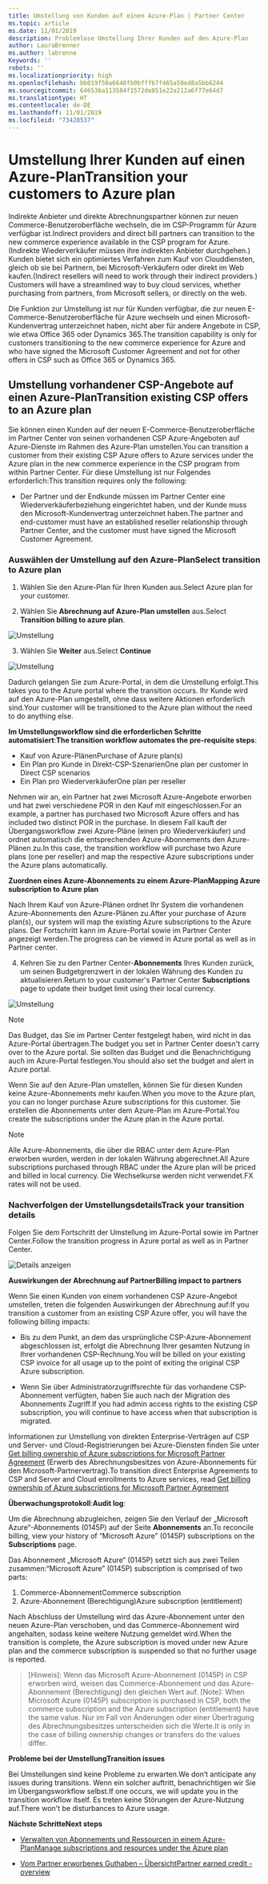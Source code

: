 ```yaml
---
title: Umstellung von Kunden auf einen Azure-Plan | Partner Center
ms.topic: article
ms.date: 11/01/2019
description: Problemlose Umstellung Ihrer Kunden auf den Azure-Plan
author: LauraBrenner
ms.author: labrenne
Keywords: ''
robots: ''
ms.localizationpriority: high
ms.openlocfilehash: bb019f50a6648fb0bfffb7f465a50ed8a5bb6244
ms.sourcegitcommit: 646536a113584f1572de851e22a212a6f77e64d7
ms.translationtype: HT
ms.contentlocale: de-DE
ms.lasthandoff: 11/01/2019
ms.locfileid: "73428537"
---
```

# <a name="transition-your-customers-to-azure-plan"></a><span data-ttu-id="2b4f2-103">Umstellung Ihrer Kunden auf einen Azure-Plan</span><span class="sxs-lookup"><span data-stu-id="2b4f2-103">Transition your customers to Azure plan</span></span>

<span data-ttu-id="2b4f2-104">Indirekte Anbieter und direkte Abrechnungspartner können zur neuen Commerce-Benutzeroberfläche wechseln, die im CSP-Programm für Azure verfügbar ist.</span><span class="sxs-lookup"><span data-stu-id="2b4f2-104">Indirect providers and direct bill partners can transition to the new commerce experience available in the CSP program for Azure.</span></span> <span data-ttu-id="2b4f2-105">(Indirekte Wiederverkäufer müssen ihre indirekten Anbieter durchgehen.) Kunden bietet sich ein optimiertes Verfahren zum Kauf von Clouddiensten, gleich ob sie bei Partnern, bei Microsoft-Verkäufern oder direkt im Web kaufen.</span><span class="sxs-lookup"><span data-stu-id="2b4f2-105">(Indirect resellers will need to work through their indirect providers.) Customers will have a streamlined way to buy cloud services, whether purchasing from partners, from Microsoft sellers, or directly on the web.</span></span>

<span data-ttu-id="2b4f2-106">Die Funktion zur Umstellung ist nur für Kunden verfügbar, die zur neuen E-Commerce-Benutzeroberfläche für Azure wechseln und einen Microsoft-Kundenvertrag unterzeichnet haben, nicht aber für andere Angebote in CSP, wie etwa Office 365 oder Dynamics 365.</span><span class="sxs-lookup"><span data-stu-id="2b4f2-106">The transition capability is only for customers transitioning to the new commerce experience for Azure and who have signed the Microsoft Customer Agreement and not for other offers in CSP such as Office 365 or Dynamics 365.</span></span>

## <a name="transition-existing-csp-offers-to-an-azure-plan"></a><span data-ttu-id="2b4f2-107">Umstellung vorhandener CSP-Angebote auf einen Azure-Plan</span><span class="sxs-lookup"><span data-stu-id="2b4f2-107">Transition existing CSP offers to an Azure plan</span></span>

<span data-ttu-id="2b4f2-108">Sie können einen Kunden auf der neuen E-Commerce-Benutzeroberfläche im Partner Center von seinen vorhandenen CSP Azure-Angeboten auf Azure-Dienste im Rahmen des Azure-Plan umstellen.</span><span class="sxs-lookup"><span data-stu-id="2b4f2-108">You can transition a customer from their existing CSP Azure offers to Azure services under the Azure plan in the new commerce experience in the CSP program from within Partner Center.</span></span> <span data-ttu-id="2b4f2-109">Für diese Umstellung ist nur Folgendes erforderlich:</span><span class="sxs-lookup"><span data-stu-id="2b4f2-109">This transition requires only the following:</span></span>

- <span data-ttu-id="2b4f2-110">Der Partner und der Endkunde müssen im Partner Center eine Wiederverkäuferbeziehung eingerichtet haben, und der Kunde muss den Microsoft-Kundenvertrag unterzeichnet haben.</span><span class="sxs-lookup"><span data-stu-id="2b4f2-110">The partner and end-customer must have an established reseller relationship through Partner Center, and the customer must have signed the Microsoft Customer Agreement.</span></span>

### <a name="select-transition-to-azure-plan"></a><span data-ttu-id="2b4f2-111">Auswählen der Umstellung auf den Azure-Plan</span><span class="sxs-lookup"><span data-stu-id="2b4f2-111">Select transition to Azure plan</span></span>

1. <span data-ttu-id="2b4f2-112">Wählen Sie den Azure-Plan für Ihren Kunden aus.</span><span class="sxs-lookup"><span data-stu-id="2b4f2-112">Select Azure plan for your customer.</span></span>

2. <span data-ttu-id="2b4f2-113">Wählen Sie **Abrechnung auf Azure-Plan umstellen** aus.</span><span class="sxs-lookup"><span data-stu-id="2b4f2-113">Select **Transition billing to azure plan**.</span></span>

![Umstellung](images/azure/transition1.png)

3. <span data-ttu-id="2b4f2-115">Wählen Sie **Weiter** aus.</span><span class="sxs-lookup"><span data-stu-id="2b4f2-115">Select **Continue**</span></span>

![Umstellung](images/azure/transition2.png)

<span data-ttu-id="2b4f2-117">Dadurch gelangen Sie zum Azure-Portal, in dem die Umstellung erfolgt.</span><span class="sxs-lookup"><span data-stu-id="2b4f2-117">This takes you to the Azure portal where the transition occurs.</span></span> <span data-ttu-id="2b4f2-118">Ihr Kunde wird auf den Azure-Plan umgestellt, ohne dass weitere Aktionen erforderlich sind.</span><span class="sxs-lookup"><span data-stu-id="2b4f2-118">Your customer will be transitioned to the Azure plan without the need to do anything else.</span></span> 

<span data-ttu-id="2b4f2-119">**Im Umstellungsworkflow sind die erforderlichen Schritte automatisiert**:</span><span class="sxs-lookup"><span data-stu-id="2b4f2-119">**The transition workflow automates the pre-requisite steps**:</span></span> 

- <span data-ttu-id="2b4f2-120">Kauf von Azure-Plänen</span><span class="sxs-lookup"><span data-stu-id="2b4f2-120">Purchase of Azure plan(s)</span></span> 
- <span data-ttu-id="2b4f2-121">Ein Plan pro Kunde in Direkt-CSP-Szenarien</span><span class="sxs-lookup"><span data-stu-id="2b4f2-121">One plan per customer in Direct CSP scenarios</span></span>  
- <span data-ttu-id="2b4f2-122">Ein Plan pro Wiederverkäufer</span><span class="sxs-lookup"><span data-stu-id="2b4f2-122">One plan per reseller</span></span>  

<span data-ttu-id="2b4f2-123">Nehmen wir an, ein Partner hat zwei Microsoft Azure-Angebote erworben und hat zwei verschiedene POR in den Kauf mit eingeschlossen.</span><span class="sxs-lookup"><span data-stu-id="2b4f2-123">For an example, a partner has purchased two Microsoft Azure offers and has included two distinct POR in the purchase.</span></span> <span data-ttu-id="2b4f2-124">In diesem Fall kauft der Übergangsworkflow zwei Azure-Pläne (einen pro Wiederverkäufer) und ordnet automatisch die entsprechenden Azure-Abonnements den Azure-Plänen zu.</span><span class="sxs-lookup"><span data-stu-id="2b4f2-124">In this case, the transition workflow will purchase two Azure plans (one per reseller) and map the respective Azure subscriptions under the Azure plans automatically.</span></span>  

<span data-ttu-id="2b4f2-125">**Zuordnen eines Azure-Abonnements zu einem Azure-Plan**</span><span class="sxs-lookup"><span data-stu-id="2b4f2-125">**Mapping Azure subscription to Azure plan**</span></span>

<span data-ttu-id="2b4f2-126">Nach Ihrem Kauf von Azure-Plänen ordnet Ihr System die vorhandenen Azure-Abonnements den Azure-Plänen zu.</span><span class="sxs-lookup"><span data-stu-id="2b4f2-126">After your purchase of Azure plan(s), our system will map the existing Azure subscriptions to the Azure plans.</span></span> <span data-ttu-id="2b4f2-127">Der Fortschritt kann im Azure-Portal sowie im Partner Center angezeigt werden.</span><span class="sxs-lookup"><span data-stu-id="2b4f2-127">The progress can be viewed in Azure portal as well as in Partner center.</span></span> 

4. <span data-ttu-id="2b4f2-128">Kehren Sie zu den Partner Center-**Abonnements** Ihres Kunden zurück, um seinen Budgetgrenzwert in der lokalen Währung des Kunden zu aktualisieren.</span><span class="sxs-lookup"><span data-stu-id="2b4f2-128">Return to your customer's Partner Center **Subscriptions** page to update their budget limit using their local currency.</span></span> 

![Umstellung](images/azure/transition3.png)

>[!NOTE]
><span data-ttu-id="2b4f2-130">Das Budget, das Sie im Partner Center festgelegt haben, wird nicht in das Azure-Portal übertragen.</span><span class="sxs-lookup"><span data-stu-id="2b4f2-130">The budget you set in Partner Center doesn't carry over to the Azure portal.</span></span> <span data-ttu-id="2b4f2-131">Sie sollten das Budget und die Benachrichtigung auch im Azure-Portal festlegen.</span><span class="sxs-lookup"><span data-stu-id="2b4f2-131">You should also set the budget and alert in Azure portal.</span></span>

<span data-ttu-id="2b4f2-132">Wenn Sie auf den Azure-Plan umstellen, können Sie für diesen Kunden keine Azure-Abonnements mehr kaufen.</span><span class="sxs-lookup"><span data-stu-id="2b4f2-132">When you move to the Azure plan, you can no longer purchase Azure subscriptions for this customer.</span></span> <span data-ttu-id="2b4f2-133">Sie erstellen die Abonnements unter dem Azure-Plan im Azure-Portal.</span><span class="sxs-lookup"><span data-stu-id="2b4f2-133">You create the subscriptions under the Azure plan in the Azure portal.</span></span>

>[!NOTE]
> <span data-ttu-id="2b4f2-134">Alle Azure-Abonnements, die über die RBAC unter dem Azure-Plan erworben wurden, werden in der lokalen Währung abgerechnet.</span><span class="sxs-lookup"><span data-stu-id="2b4f2-134">All Azure subscriptions purchased through RBAC under the Azure plan will be priced and billed in local currency.</span></span> <span data-ttu-id="2b4f2-135">Die Wechselkurse werden nicht verwendet.</span><span class="sxs-lookup"><span data-stu-id="2b4f2-135">FX rates will not be used.</span></span>

### <a name="track-your-transition-details"></a><span data-ttu-id="2b4f2-136">Nachverfolgen der Umstellungsdetails</span><span class="sxs-lookup"><span data-stu-id="2b4f2-136">Track your transition details</span></span>

<span data-ttu-id="2b4f2-137">Folgen Sie dem Fortschritt der Umstellung im Azure-Portal sowie im Partner Center.</span><span class="sxs-lookup"><span data-stu-id="2b4f2-137">Follow the transition progress in Azure portal as well as in Partner Center.</span></span>

![Details anzeigen](images/azure/details1.png)

<span data-ttu-id="2b4f2-139">**Auswirkungen der Abrechnung auf Partner**</span><span class="sxs-lookup"><span data-stu-id="2b4f2-139">**Billing impact to partners**</span></span>

<span data-ttu-id="2b4f2-140">Wenn Sie einen Kunden von einem vorhandenen CSP Azure-Angebot umstellen, treten die folgenden Auswirkungen der Abrechnung auf:</span><span class="sxs-lookup"><span data-stu-id="2b4f2-140">If you transition a customer from an existing CSP Azure offer, you will have the following billing impacts:</span></span>

- <span data-ttu-id="2b4f2-141">Bis zu dem Punkt, an dem das ursprüngliche CSP-Azure-Abonnement abgeschlossen ist, erfolgt die Abrechnung Ihrer gesamten Nutzung in Ihrer vorhandenen CSP-Rechnung.</span><span class="sxs-lookup"><span data-stu-id="2b4f2-141">You will be billed on your existing CSP invoice for all usage up to the point of exiting the original CSP Azure subscription.</span></span>

- <span data-ttu-id="2b4f2-142">Wenn Sie über Administratorzugriffsrechte für das vorhandene CSP-Abonnement verfügten, haben Sie auch nach der Migration des Abonnements Zugriff.</span><span class="sxs-lookup"><span data-stu-id="2b4f2-142">If you had admin access rights to the existing CSP subscription, you will continue to have access when that subscription is migrated.</span></span>

<span data-ttu-id="2b4f2-143">Informationen zur Umstellung von direkten Enterprise-Verträgen auf CSP und Server- und Cloud-Registrierungen bei Azure-Diensten finden Sie unter [Get billing ownership of Azure subscriptions for Microsoft Partner Agreement](https://docs.microsoft.com/azure/billing/mpa-request-ownership) (Erwerb des Abrechnungsbesitzes von Azure-Abonnements für den Microsoft-Partnervertrag).</span><span class="sxs-lookup"><span data-stu-id="2b4f2-143">To transition direct Enterprise Agreements to CSP and Server and Cloud enrollments to Azure services, read [Get billing ownership of Azure subscriptions for Microsoft Partner Agreement](https://docs.microsoft.com/azure/billing/mpa-request-ownership)</span></span>

<span data-ttu-id="2b4f2-144">**Überwachungsprotokoll**:</span><span class="sxs-lookup"><span data-stu-id="2b4f2-144">**Audit log**:</span></span>

<span data-ttu-id="2b4f2-145">Um die Abrechnung abzugleichen, zeigen Sie den Verlauf der „Microsoft Azure“-Abonnements (0145P) auf der Seite **Abonnements** an.</span><span class="sxs-lookup"><span data-stu-id="2b4f2-145">To reconcile billing, view your history of “Microsoft Azure” (0145P) subscriptions on the **Subscriptions** page.</span></span> 

<span data-ttu-id="2b4f2-146">Das Abonnement „Microsoft Azure“ (0145P) setzt sich aus zwei Teilen zusammen:</span><span class="sxs-lookup"><span data-stu-id="2b4f2-146">“Microsoft Azure” (0145P) subscription is comprised of two parts:</span></span>
1. <span data-ttu-id="2b4f2-147">Commerce-Abonnement</span><span class="sxs-lookup"><span data-stu-id="2b4f2-147">Commerce subscription</span></span> 
2. <span data-ttu-id="2b4f2-148">Azure-Abonnement (Berechtigung)</span><span class="sxs-lookup"><span data-stu-id="2b4f2-148">Azure subscription (entitlement)</span></span>

<span data-ttu-id="2b4f2-149">Nach Abschluss der Umstellung wird das Azure-Abonnement unter den neuen Azure-Plan verschoben, und das Commerce-Abonnement wird angehalten, sodass keine weitere Nutzung gemeldet wird.</span><span class="sxs-lookup"><span data-stu-id="2b4f2-149">When the transition is complete, the Azure subscription is moved under new Azure plan and the commerce subscription is suspended so that no further usage is reported.</span></span>  

>[Hinweis]: Wenn das Microsoft Azure-Abonnement (0145P) in CSP erworben wird, weisen das Commerce-Abonnement und das Azure-Abonnement (Berechtigung) den gleichen Wert auf.
>[Note]: When Microsoft Azure (0145P) subscription is purchased in CSP, both the commerce subscription and the Azure subscription (entitlement) have the same value. <span data-ttu-id="2b4f2-151">Nur im Fall von Änderungen oder einer Übertragung des Abrechnungsbesitzes unterscheiden sich die Werte.</span><span class="sxs-lookup"><span data-stu-id="2b4f2-151">It is only in the case of billing ownership changes or transfers do the values differ.</span></span> 

<span data-ttu-id="2b4f2-152">**Probleme bei der Umstellung**</span><span class="sxs-lookup"><span data-stu-id="2b4f2-152">**Transition issues**</span></span>

<span data-ttu-id="2b4f2-153">Bei Umstellungen sind keine Probleme zu erwarten.</span><span class="sxs-lookup"><span data-stu-id="2b4f2-153">We don’t anticipate any issues during transitions.</span></span> <span data-ttu-id="2b4f2-154">Wenn ein solcher auftritt, benachrichtigen wir Sie im Übergangsworkflow selbst.</span><span class="sxs-lookup"><span data-stu-id="2b4f2-154">If one occurs, we will update you in the transition workflow itself.</span></span> <span data-ttu-id="2b4f2-155">Es treten keine Störungen der Azure-Nutzung auf.</span><span class="sxs-lookup"><span data-stu-id="2b4f2-155">There won't be disturbances to Azure usage.</span></span>  

<span data-ttu-id="2b4f2-156">**Nächste Schritte**</span><span class="sxs-lookup"><span data-stu-id="2b4f2-156">**Next steps**</span></span>

- [<span data-ttu-id="2b4f2-157">Verwalten von Abonnements und Ressourcen in einem Azure-Plan</span><span class="sxs-lookup"><span data-stu-id="2b4f2-157">Manage subscriptions and resources under the Azure plan</span></span>](azure-plan-manage.md)

- [<span data-ttu-id="2b4f2-158">Vom Partner erworbenes Guthaben – Übersicht</span><span class="sxs-lookup"><span data-stu-id="2b4f2-158">Partner earned credit - overview</span></span>](partner-earned-credit.md)



